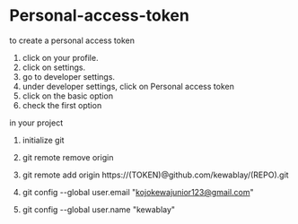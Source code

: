 # Personal-access-token

to create a personal access token 

1. click on your profile.
2. click on settings.
3. go to developer settings.
4. under developer settings, click on Personal access token 
5. click on the basic option
6. check the first option 

in your project
1. initialize git
2. git remote remove origin
3. git remote add origin https://(TOKEN)@github.com/kewablay/(REPO).git


4. git config --global user.email "kojokewajunior123@gmail.com"
5. git config --global user.name "kewablay"
